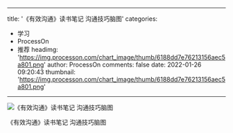 
---
title: '《有效沟通》读书笔记 沟通技巧脑图'
categories: 
 - 学习
 - ProcessOn
 - 推荐
headimg: 'https://img.processon.com/chart_image/thumb/6188dd7e76213156aec5a801.png'
author: ProcessOn
comments: false
date: 2022-01-26 09:20:43
thumbnail: 'https://img.processon.com/chart_image/thumb/6188dd7e76213156aec5a801.png'
---

<div>   
<img class="thumb" alt="《有效沟通》读书笔记 沟通技巧脑图" src="https://img.processon.com/chart_image/thumb/6188dd7e76213156aec5a801.png" referrerpolicy="no-referrer">
<p>《有效沟通》读书笔记 沟通技巧脑图</p>  
</div>
            